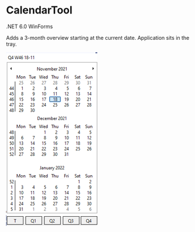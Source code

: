# CalendarTool

.NET 6.0 WinForms

Adds a 3-month overview starting at the current date. Application sits in the tray.

![alt text](https://github.com/jeroeneikmans/CalendarTool/blob/master/mainform.png?raw=true)
